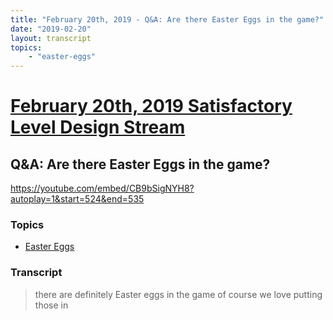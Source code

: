 ```yaml
---
title: "February 20th, 2019 - Q&A: Are there Easter Eggs in the game?"
date: "2019-02-20"
layout: transcript
topics: 
    - "easter-eggs"
---
```

# [February 20th, 2019 Satisfactory Level Design Stream](../2019-02-20.md)
## Q&A: Are there Easter Eggs in the game?
https://youtube.com/embed/CB9bSigNYH8?autoplay=1&start=524&end=535
### Topics
* [Easter Eggs](../topics/easter-eggs.md)

### Transcript

> there are definitely Easter eggs in the
> game of course we love putting those in

